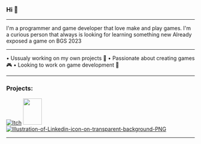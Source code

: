 ### Hi 👋
-----------------------------------------------------------------------------------------------------------------

I'm a programmer and game developer that love make and play games.
I'm a curious person that always is looking for learning something new
Already exposed a game on BGS 2023 

-----------------------------------------------------------------------------------------------------------------

• Ussualy working on my own projects 🏏
• Passionate about creating games 🎮
• Looking to work on game development 👾

-----------------------------------------------------------------------------------------------------------------

### Projects: 

[![Itch](https://github.com/MichelTCosta/MichelTCosta/assets/53797968/09b92d82-1b55-49b6-9c4d-ba519062659a)][1]
<img src="https://github.com/MichelTCosta/MichelTCosta/assets/53797968/09b92d82-1b55-49b6-9c4d-ba519062659a " width="50" height="70">
[![Illustration-of-Linkedin-icon-on-transparent-background-PNG](https://github.com/MichelTCosta/MichelTCosta/assets/53797968/e0a5dca3-3955-4ea9-a602-1181c47f9656)][2]



---------------------------------------------------------------


[1]: https://michelcosta.itch.io
[2]: https://www.linkedin.com/in/michel-costa-5073312b1/
